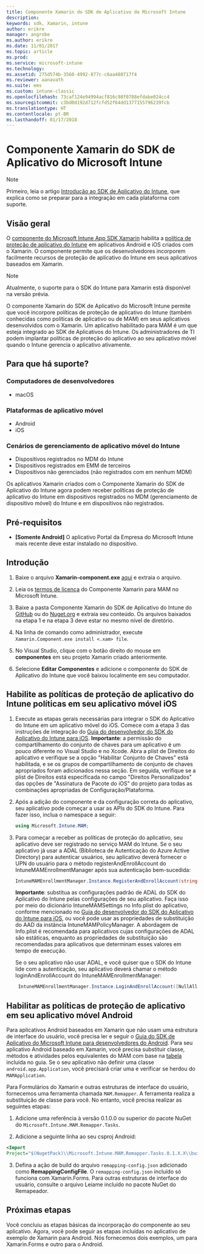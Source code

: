 ```yaml
---
title: Componente Xamarin do SDK de Aplicativo do Microsoft Intune
description: 
keywords: sdk, Xamarin, intune
author: erikre
manager: angrobe
ms.author: erikre
ms.date: 11/01/2017
ms.topic: article
ms.prod: 
ms.service: microsoft-intune
ms.technology: 
ms.assetid: 275d574b-3560-4992-877c-c6aa480717f4
ms.reviewer: aanavath
ms.suite: ems
ms.custom: intune-classic
ms.openlocfilehash: 73caf124e94994acf816c98f0788efdabe024cc4
ms.sourcegitcommit: c3bd0d192d712fcfd52f64dd1377155796239fcb
ms.translationtype: HT
ms.contentlocale: pt-BR
ms.lasthandoff: 01/17/2018
---
```

# <a name="microsoft-intune-app-sdk-xamarin-component"></a>Componente Xamarin do SDK de Aplicativo do Microsoft Intune

> [!NOTE]
> Primeiro, leia o artigo [Introdução ao SDK de Aplicativo do Intune](app-sdk-get-started.md), que explica como se preparar para a integração em cada plataforma com suporte.



## <a name="overview"></a>Visão geral
O [componente do Microsoft Intune App SDK Xamarin](https://github.com/msintuneappsdk/intune-app-sdk-xamarin) habilita a [política de proteção de aplicativo do Intune](/intune-classic/deploy-use/protect-app-data-using-mobile-app-management-policies-with-microsoft-intune) em aplicativos Android e iOS criados com o Xamarin. O componente permite que os desenvolvedores incorporem facilmente recursos de proteção de aplicativo do Intune em seus aplicativos baseados em Xamarin.

> [!NOTE]
> Atualmente, o suporte para o SDK do Intune para Xamarin está disponível na versão prévia. 

O componente Xamarin do SDK de Aplicativo do Microsoft Intune permite que você incorpore políticas de proteção de aplicativo do Intune (também conhecidas como políticas de aplicativo ou de MAM) em seus aplicativos desenvolvidos com o Xamarin. Um aplicativo habilitado para MAM é um que esteja integrado ao SDK de Aplicativos do Intune. Os administradores de TI podem implantar políticas de proteção do aplicativo ao seu aplicativo móvel quando o Intune gerencia o aplicativo ativamente.

## <a name="whats-supported"></a>Para que há suporte?

### <a name="developer-machines"></a>Computadores de desenvolvedores
* macOS


### <a name="mobile-app-platforms"></a>Plataformas de aplicativo móvel
* Android
* iOS


### <a name="intune-mobile-application-management-scenarios"></a>Cenários de gerenciamento de aplicativo móvel do Intune

* Dispositivos registrados no MDM do Intune
* Dispositivos registrados em EMM de terceiros
* Dispositivos não gerenciados (não registrados com em nenhum MDM)

Os aplicativos Xamarin criados com o Componente Xamarin do SDK de Aplicativo do Intune agora podem receber políticas de proteção de aplicativo do Intune em dispositivos registrados no MDM (gerenciamento de dispositivo móvel) do Intune e em dispositivos não registrados.

## <a name="prerequisites"></a>Pré-requisitos

* **[Somente Android]** O aplicativo Portal da Empresa do Microsoft Intune mais recente deve estar instalado no dispositivo.

## <a name="get-started"></a>Introdução

1.  Baixe o arquivo **Xamarin-component.exe** [aqui](https://components.xamarin.com/submit/xpkg) e extraia o arquivo.

2. Leia os [termos de licença](https://components.xamarin.com/license/microsoft.intune.mam) do Componente Xamarin para MAM no Microsoft Intune.

3.  Baixe a pasta Componente Xamarin do SDK de Aplicativo do Intune do [GitHub](https://github.com/msintuneappsdk/intune-app-sdk-xamarin) ou do [Nuget.org](https://www.nuget.org/profiles/msintuneappsdk) e extraia seu conteúdo. Os arquivos baixados na etapa 1 e na etapa 3 deve estar no mesmo nível de diretório.

4.  Na linha de comando como administrador, execute `Xamarin.Component.exe install <.xam> file`.

5.  No Visual Studio, clique com o botão direito do mouse em **componentes** em seu projeto Xamarin criado anteriormente.

6.  Selecione **Editar Componentes** e adicione o componente do SDK de Aplicativo do Intune que você baixou localmente em seu computador.



## <a name="enabling-intune-app-protection-polices-in-your-ios-mobile-app"></a>Habilite as políticas de proteção de aplicativo do Intune políticas em seu aplicativo móvel iOS
1.  Execute as etapas gerais necessárias para integrar o SDK do Aplicativo do Intune em um aplicativo móvel do iOS. Comece com a etapa 3 das instruções de integração do [Guia do desenvolvedor do SDK do Aplicativo do Intune para iOS](app-sdk-ios.md#build-the-sdk-into-your-mobile-app).
    **Importante**: a permissão do compartilhamento do conjunto de chaves para um aplicativo é um pouco diferente no Visual Studio e no Xcode. Abra a plist de Direitos do aplicativo e verifique se a opção "Habilitar Conjunto de Chaves" está habilitada, e se os grupos de compartilhamento de conjunto de chaves apropriados foram adicionados nessa seção. Em seguida, verifique se a plist de Direitos está especificada no campo "Direitos Personalizados" das opções de "Assinatura de Pacote do iOS" do projeto para todas as combinações apropriadas de Configuração/Plataforma.
2.  Após a adição do componente e da configuração correta do aplicativo, seu aplicativo pode começar a usar as APIs do SDK do Intune. Para fazer isso, inclua o namespace a seguir:

      ```csharp
      using Microsoft.Intune.MAM;
      ```
3.    Para começar a receber as políticas de proteção do aplicativo, seu aplicativo deve ser registrado no serviço MAM do Intune. Se o seu aplicativo já usar a ADAL (Biblioteca de Autenticação do Azure Active Directory) para autenticar usuários, seu aplicativo deverá fornecer o UPN do usuário para o método registerAndEnrollAccount do IntuneMAMEnrollmentManager após sua autenticação bem-sucedida:
      ```csharp
      IntuneMAMEnrollmentManager.Instance.RegisterAndEnrollAccount(string identity);
      ```
      **Importante**: substitua as configurações padrão de ADAL do SDK do Aplicativo do Intune pelas configurações de seu aplicativo. Faça isso por meio do dicionário IntuneMAMSettings no Info.plist do aplicativo, conforme mencionado no [Guia do desenvolvedor do SDK do Aplicativo do Intune para iOS](app-sdk-ios.md#configure-settings-for-the-intune-app-sdk), ou você pode usar as propriedades de substituição do AAD da instância IntuneMAMPolicyManager. A abordagem de Info.plist é recomendada para aplicativos cujas configurações de ADAL são estáticas, enquanto as propriedades de substituição são recomendadas para aplicativos que determinam esses valores em tempo de execução. 
      
      Se o seu aplicativo não usar ADAL, e você quiser que o SDK do Intune lide com a autenticação, seu aplicativo deverá chamar o método loginAndEnrollAccount do IntuneMAMEnrollmentManager:
      ```csharp
       IntuneMAMEnrollmentManager.Instance.LoginAndEnrollAccount([NullAllowed] string identity);
      ```

## <a name="enabling-app-protection-policies-in-your-android-mobile-app"></a>Habilitar as políticas de proteção de aplicativo em seu aplicativo móvel Android
Para aplicativos Android baseados em Xamarin que não usam uma estrutura de interface do usuário, você precisa ler e seguir o [Guia do SDK de Aplicativo do Microsoft Intune para desenvolvedores do Android](app-sdk-android.md). Para seu aplicativo Android baseado em Xamarin, você precisa substituir classe, métodos e atividades pelos equivalentes do MAM com base na [tabela](app-sdk-android.md#replace-classes-methods-and-activities-with-their-mam-equivalent) incluída no guia. Se o seu aplicativo não definir uma classe `android.app.Application`, você precisará criar uma e verificar se herdou do `MAMApplication`.

Para Formulários do Xamarin e outras estruturas de interface do usuário, fornecemos uma ferramenta chamada `MAM.Remapper`. A ferramenta realiza a substituição de classe para você. No entanto, você precisa realizar as seguintes etapas:

1.  Adicione uma referência à versão 0.1.0.0 ou superior do pacote NuGet do `Microsoft.Intune.MAM.Remapper.Tasks`.

2.  Adicione a seguinte linha ao seu csproj Android:
  ```xml
  <Import
  Project="$(NugetPack)\\Microsoft.Intune.MAM.Remapper.Tasks.0.1.X.X\\build\\MonoAndroid10\\Microsoft.Intune.MAM.Remapper.targets" />
  ```

3.  Defina a ação de build do arquivo `remapping-config.json` adicionado como **RemappingConfigFile**. O `remapping-config.json` incluído só funciona com Xamarin.Forms. Para outras estruturas de interface do usuário, consulte o arquivo Leiame incluído no pacote NuGet do Remapeador.

## <a name="next-steps"></a>Próximas etapas

Você concluiu as etapas básicas da incorporação do componente ao seu aplicativo. Agora, você pode seguir as etapas incluídas no aplicativo de exemplo de Xamarin para Android. Nós fornecemos dois exemplos, um para Xamarin.Forms e outro para o Android.
